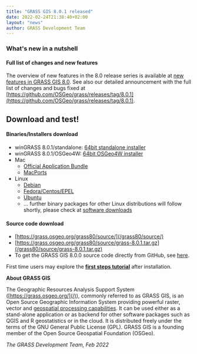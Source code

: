 ```yaml
---
title: "GRASS GIS 8.0.1 released"
date: 2022-02-24T21:38:40+02:00
layout: "news"
author: GRASS Development Team
---
```


### What's new in a nutshell

<!--- screenshot plus small description - TBD --->

#### Full list of changes and new features

The overview of new features in the 8.0 release series is available at
[new features in GRASS GIS 8.0](https://trac.osgeo.org/grass/wiki/Grass8/NewFeatures80).
See also our detailed announcement with the full list of changes and
bugs fixed at
[https://github.com/OSGeo/grass/releases/tag/8.0.1](https://github.com/OSGeo/grass/releases/tag/8.0.1).

## Download and test!

#### Binaries/Installers download

- winGRASS 8.0.1/standalone:
  [64bit standalone installer](/grass80/binary/mswindows/native/WinGRASS-8.0.1-1-Setup.exe)
- winGRASS 8.0.1/OSGeo4W:
  [64bit OSGeo4W installer](http://download.osgeo.org/osgeo4w/v2/osgeo4w-setup.exe)
- Mac
    - [Official Application Bundle](http://grassmac.wikidot.com/downloads)
    - [MacPorts](https://ports.macports.org/port/grass/)
- Linux
    - [Debian](https://tracker.debian.org/pkg/grass)
    - [Fedora/Centos/EPEL](https://src.fedoraproject.org/rpms/grass)
    - [Ubuntu](https://launchpad.net/~ubuntugis/+archive/ubuntu/ubuntugis-unstable/+packages?field.name_filter=grass)
    - ... further binary packages for other Linux distributions will follow shortly, please check at [software downloads](/download/software/index.html)

#### Source code download

-   [https://grass.osgeo.org/grass80/source/](/grass80/source/)
-   [https://grass.osgeo.org/grass80/source/grass-8.0.1.tar.gz](/grass80/source/grass-8.0.1.tar.gz)
-   To get the GRASS GIS 8.0.0 source code directly from GitHub, see [here](https://github.com/OSGeo/grass/releases/tag/8.0.1).

First time users may explore the [**first steps tutorial**](/learn/) after
installation.

**About GRASS GIS**

The Geographic Resources Analysis Support System
([https://grass.osgeo.org/](/)), commonly referred to as GRASS GIS, is
an Open Source Geographic Information System providing powerful raster,
vector and [geospatial processing capabilities](https://grass.osgeo.org/learn/overview/).
It can be used either as a stand-alone application or as backend for other
software packages such as QGIS and R geostatistics or in the cloud. It is
distributed freely under the terms of the GNU General Public License (GPL).
GRASS GIS is a founding member of the Open Source Geospatial Foundation (OSGeo).

*The GRASS Development Team, Feb 2022*